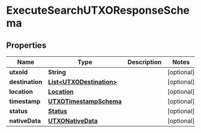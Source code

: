 

# ExecuteSearchUTXOResponseSchema


## Properties

Name | Type | Description | Notes
------------ | ------------- | ------------- | -------------
**utxoId** | **String** |  |  [optional]
**destination** | [**List&lt;UTXODestination&gt;**](UTXODestination.md) |  |  [optional]
**location** | [**Location**](Location.md) |  |  [optional]
**timestamp** | [**UTXOTimestampSchema**](UTXOTimestampSchema.md) |  |  [optional]
**status** | [**Status**](Status.md) |  |  [optional]
**nativeData** | [**UTXONativeData**](UTXONativeData.md) |  |  [optional]



